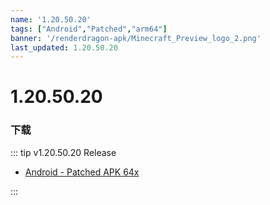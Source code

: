 ```yaml
---
name: '1.20.50.20'
tags: ["Android","Patched","arm64"]
banner: '/renderdragon-apk/Minecraft_Preview_logo_2.png'
last_updated: 1.20.50.20
---
```


# 1.20.50.20

### 下载

::: tip v1.20.50.20 Release

* [Android - Patched APK 64x](https://www.mediafire.com/file/31a9gaocjfiv5j0/1.20.50.20_arm64_v8a_patched.apk/file)

:::

